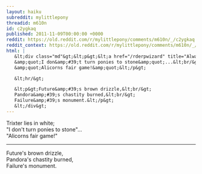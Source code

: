 ```yaml
---
layout: haiku
subreddit: mylittlepony
threadid: m610n
id: c2ygkaq
published: 2011-11-09T00:00:00 +0000
reddit: https://old.reddit.com/r/mylittlepony/comments/m610n/_/c2ygkaq
reddit_context: https://old.reddit.com/r/mylittlepony/comments/m610n/_/c2ygkaq?context=3
html: |
   &lt;div class="md"&gt;&lt;p&gt;&lt;a href="/rderpwizard" title="Always Relevant / Alternate Ending / Paper Bag Princess"&gt;&lt;/a&gt; Trixter lies in white;&lt;br/&gt;
   &amp;quot;I don&amp;#39;t turn ponies to stone&amp;quot;...&lt;br/&gt;
   &amp;quot;Alicorns fair game!&amp;quot;&lt;/p&gt;

   &lt;hr/&gt;

   &lt;p&gt;Future&amp;#39;s brown drizzle,&lt;br/&gt;
   Pandora&amp;#39;s chastity burned,&lt;br/&gt;
   Failure&amp;#39;s monument.&lt;/p&gt;
   &lt;/div&gt;
---
```


[](/rderpwizard "Always Relevant / Alternate Ending / Paper Bag Princess") Trixter lies in white;  
"I don't turn ponies to stone"...  
"Alicorns fair game!"

----

Future's brown drizzle,  
Pandora's chastity burned,  
Failure's monument.